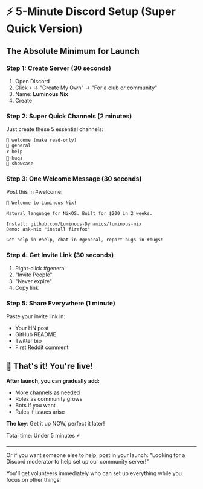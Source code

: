 # ⚡ 5-Minute Discord Setup (Super Quick Version)

## The Absolute Minimum for Launch

### Step 1: Create Server (30 seconds)
1. Open Discord
2. Click `+` → "Create My Own" → "For a club or community"
3. Name: **Luminous Nix**
4. Create

### Step 2: Super Quick Channels (2 minutes)
Just create these 5 essential channels:

```
📢 welcome (make read-only)
💬 general
❓ help
🐛 bugs
🚀 showcase
```

### Step 3: One Welcome Message (30 seconds)
Post this in #welcome:

```
🌟 Welcome to Luminous Nix!

Natural language for NixOS. Built for $200 in 2 weeks.

Install: github.com/Luminous-Dynamics/luminous-nix
Demo: ask-nix "install firefox"

Get help in #help, chat in #general, report bugs in #bugs!
```

### Step 4: Get Invite Link (30 seconds)
1. Right-click #general
2. "Invite People"
3. "Never expire"
4. Copy link

### Step 5: Share Everywhere (1 minute)
Paste your invite link in:
- Your HN post
- GitHub README
- Twitter bio
- First Reddit comment

## 🎯 That's it! You're live!

**After launch, you can gradually add:**
- More channels as needed
- Roles as community grows
- Bots if you want
- Rules if issues arise

**The key**: Get it up NOW, perfect it later!

Total time: Under 5 minutes ⚡

---

Or if you want someone else to help, post in your launch:
"Looking for a Discord moderator to help set up our community server!"

You'll get volunteers immediately who can set up everything while you focus on other things!